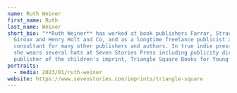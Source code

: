 ```yaml
---
name: Ruth Weiner
first_name: Ruth
last_name: Weiner
short_bio: "**Ruth Weiner** has worked at book publishers Farrar, Straus &
  Giroux and Henry Holt and Co, and as a longtime freelance publicist and
  consultant for many other publishers and authors. In true indie press fashion
  she wears several hats at Seven Stories Press including publicity director and
  publisher of the children's imprint, Triangle Square Books for Young Readers."
portraits:
  - media: 2023/01/ruth-weiner
website: https://www.sevenstories.com/imprints/triangle-square
---
```

